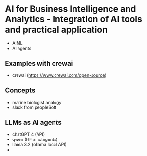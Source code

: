

# AI for Business Intelligence and Analytics - Integration of AI tools and practical application

* AIML 
* AI agents

## Examples with crewai

* crewai (https://www.crewai.com/open-source)

## Concepts

* marine biologist analogy
* slack from peopleSoft

## LLMs as AI agents

* chatGPT 4 (API)
* qwen (HF smolagents)
* llama 3.2 (ollama local API)
* 

